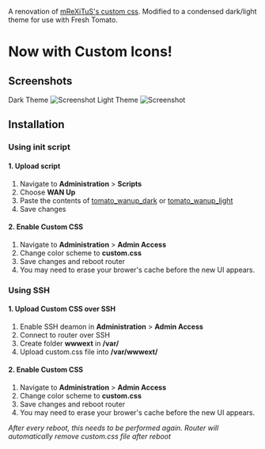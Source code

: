 A renovation of [mReXiTuS's custom css](https://github.com/mReXiTuS/tomato-design). 
Modified to a condensed dark/light theme for use with Fresh Tomato.

# Now with Custom Icons!

## Screenshots
Dark Theme
![Screenshot](https://raw.githubusercontent.com/theredhood13/tomato-css-dark/master/Screenshot.png)
Light Theme
![Screenshot](https://raw.githubusercontent.com/theredhood13/tomato-css-dark/master/Screenshot_light.png)

## Installation

### Using init script

#### 1. Upload script
1. Navigate to __Administration__ > __Scripts__
2. Choose __WAN Up__
3. Paste the contents of [tomato_wanup_dark](https://github.com/theredhood13/tomato-css/blob/master/tomato_wanup_dark) or [tomato_wanup_light](https://github.com/theredhood13/tomato-css/blob/master/tomato_wanup_light)
4. Save changes

#### 2. Enable Custom CSS
1. Navigate to __Administration__ > __Admin Access__
2. Change color scheme to __custom.css__
3. Save changes and reboot router
4. You may need to erase your brower's cache before the new UI appears.

### Using SSH

#### 1. Upload Custom CSS over SSH
1. Enable SSH deamon in __Administration__ > __Admin Access__
2. Connect to router over SSH
3. Create folder __wwwext__ in __/var/__
4. Upload custom.css file into __/var/wwwext/__

#### 2. Enable Custom CSS
1. Navigate to __Administration__ > __Admin Access__
2. Change color scheme to __custom.css__
3. Save changes and reboot router
4. You may need to erase your brower's cache before the new UI appears.

_After every reboot, this needs to be performed again. Router will automatically remove custom.css file after reboot_
